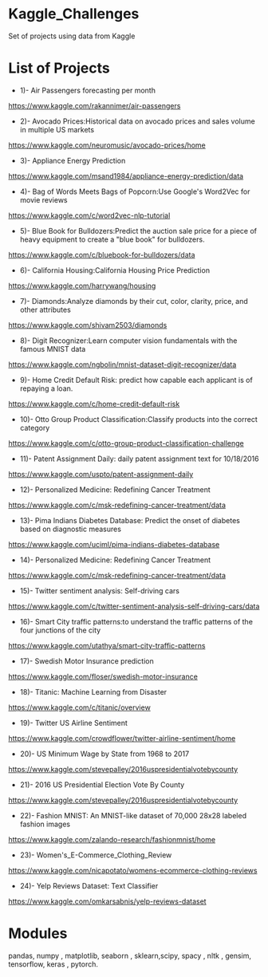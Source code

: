 # Kaggle_Challenges

Set of projects using data from Kaggle

# List of Projects

- 1)- Air Passengers forecasting per month

https://www.kaggle.com/rakannimer/air-passengers

- 2)- Avocado Prices:Historical data on avocado prices and sales volume in multiple US markets

https://www.kaggle.com/neuromusic/avocado-prices/home

- 3)- Appliance Energy Prediction

https://www.kaggle.com/msand1984/appliance-energy-prediction/data

- 4)- Bag of Words Meets Bags of Popcorn:Use Google's Word2Vec for movie reviews

https://www.kaggle.com/c/word2vec-nlp-tutorial

- 5)- Blue Book for Bulldozers:Predict the auction sale price for a piece of heavy equipment to create a "blue book" for bulldozers.

https://www.kaggle.com/c/bluebook-for-bulldozers/data

- 6)- California Housing:California Housing Price Prediction

https://www.kaggle.com/harrywang/housing

- 7)- Diamonds:Analyze diamonds by their cut, color, clarity, price, and other attributes

https://www.kaggle.com/shivam2503/diamonds

- 8)- Digit Recognizer:Learn computer vision fundamentals with the famous MNIST data

https://www.kaggle.com/ngbolin/mnist-dataset-digit-recognizer/data

- 9)- Home Credit Default Risk: predict how capable each applicant is of repaying a loan.

https://www.kaggle.com/c/home-credit-default-risk

- 10)- Otto Group Product Classification:Classify products into the correct category

https://www.kaggle.com/c/otto-group-product-classification-challenge

- 11)- Patent Assignment Daily: daily patent assignment text for 10/18/2016

https://www.kaggle.com/uspto/patent-assignment-daily

- 12)- Personalized Medicine: Redefining Cancer Treatment

https://www.kaggle.com/c/msk-redefining-cancer-treatment/data

- 13)- Pima Indians Diabetes Database: Predict the onset of diabetes based on diagnostic measures

https://www.kaggle.com/uciml/pima-indians-diabetes-database

- 14)- Personalized Medicine: Redefining Cancer Treatment

https://www.kaggle.com/c/msk-redefining-cancer-treatment/data

- 15)- Twitter sentiment analysis: Self-driving cars

https://www.kaggle.com/c/twitter-sentiment-analysis-self-driving-cars/data

- 16)- Smart City traffic patterns:to understand the traffic patterns of the four junctions of the city

https://www.kaggle.com/utathya/smart-city-traffic-patterns

- 17)- Swedish Motor Insurance prediction

https://www.kaggle.com/floser/swedish-motor-insurance

- 18)- Titanic: Machine Learning from Disaster

https://www.kaggle.com/c/titanic/overview

- 19)- Twitter US Airline Sentiment

https://www.kaggle.com/crowdflower/twitter-airline-sentiment/home

- 20)- US Minimum Wage by State from 1968 to 2017

https://www.kaggle.com/stevepalley/2016uspresidentialvotebycounty

- 21)- 2016 US Presidential Election Vote By County

https://www.kaggle.com/stevepalley/2016uspresidentialvotebycounty

- 22)- Fashion MNIST: An MNIST-like dataset of 70,000 28x28 labeled fashion images

https://www.kaggle.com/zalando-research/fashionmnist/home

- 23)- Women's_E-Commerce_Clothing_Review

https://www.kaggle.com/nicapotato/womens-ecommerce-clothing-reviews

- 24)- Yelp Reviews Dataset: Text Classifier 

https://www.kaggle.com/omkarsabnis/yelp-reviews-dataset



# Modules

pandas, numpy , matplotlib, seaborn , sklearn,scipy, spacy , nltk , gensim, tensorflow, keras , pytorch.
